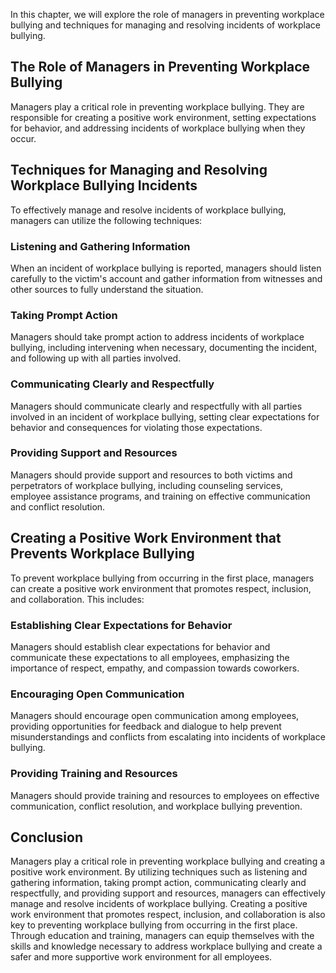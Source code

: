 
In this chapter, we will explore the role of managers in preventing workplace bullying and techniques for managing and resolving incidents of workplace bullying.

The Role of Managers in Preventing Workplace Bullying
-----------------------------------------------------

Managers play a critical role in preventing workplace bullying. They are responsible for creating a positive work environment, setting expectations for behavior, and addressing incidents of workplace bullying when they occur.

Techniques for Managing and Resolving Workplace Bullying Incidents
------------------------------------------------------------------

To effectively manage and resolve incidents of workplace bullying, managers can utilize the following techniques:

### Listening and Gathering Information

When an incident of workplace bullying is reported, managers should listen carefully to the victim's account and gather information from witnesses and other sources to fully understand the situation.

### Taking Prompt Action

Managers should take prompt action to address incidents of workplace bullying, including intervening when necessary, documenting the incident, and following up with all parties involved.

### Communicating Clearly and Respectfully

Managers should communicate clearly and respectfully with all parties involved in an incident of workplace bullying, setting clear expectations for behavior and consequences for violating those expectations.

### Providing Support and Resources

Managers should provide support and resources to both victims and perpetrators of workplace bullying, including counseling services, employee assistance programs, and training on effective communication and conflict resolution.

Creating a Positive Work Environment that Prevents Workplace Bullying
---------------------------------------------------------------------

To prevent workplace bullying from occurring in the first place, managers can create a positive work environment that promotes respect, inclusion, and collaboration. This includes:

### Establishing Clear Expectations for Behavior

Managers should establish clear expectations for behavior and communicate these expectations to all employees, emphasizing the importance of respect, empathy, and compassion towards coworkers.

### Encouraging Open Communication

Managers should encourage open communication among employees, providing opportunities for feedback and dialogue to help prevent misunderstandings and conflicts from escalating into incidents of workplace bullying.

### Providing Training and Resources

Managers should provide training and resources to employees on effective communication, conflict resolution, and workplace bullying prevention.

Conclusion
----------

Managers play a critical role in preventing workplace bullying and creating a positive work environment. By utilizing techniques such as listening and gathering information, taking prompt action, communicating clearly and respectfully, and providing support and resources, managers can effectively manage and resolve incidents of workplace bullying. Creating a positive work environment that promotes respect, inclusion, and collaboration is also key to preventing workplace bullying from occurring in the first place. Through education and training, managers can equip themselves with the skills and knowledge necessary to address workplace bullying and create a safer and more supportive work environment for all employees.
